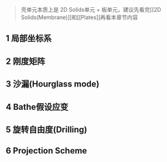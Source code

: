 > 壳单元本质上是 2D Solids单元 + 板单元，建议先看完[[2D Solids(Membrane)]]和[[Plates]]再看本章节内容

## 1 局部坐标系

## 2 刚度矩阵

## 3 沙漏(Hourglass mode)

## 4 Bathe假设应变

## 5 旋转自由度(Drilling)

## 6 Projection Scheme
